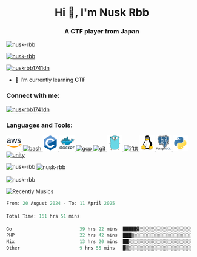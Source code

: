 <h1 align="center">Hi 👋, I'm Nusk Rbb</h1>
<h3 align="center">A CTF player from Japan</h3>

<p align="left"> <img src="https://komarev.com/ghpvc/?username=nusk-rbb&label=Profile%20views&color=0e75b6&style=flat" alt="nusk-rbb" /> </p>

<p align="left"> <a href="https://github.com/ryo-ma/github-profile-trophy"><img src="https://github-profile-trophy.vercel.app/?username=nusk-rbb" alt="nusk-rbb" /></a> </p>

<p align="left"> <a href="https://twitter.com/nuskrbb1741dn" target="blank"><img src="https://img.shields.io/twitter/follow/nuskrbb1741dn?logo=twitter&style=for-the-badge" alt="nuskrbb1741dn" /></a> </p>

- 🌱 I’m currently learning **CTF**

<h3 align="left">Connect with me:</h3>
<p align="left">
<a href="https://twitter.com/nuskrbb1741dn" target="blank"><img align="center" src="https://raw.githubusercontent.com/rahuldkjain/github-profile-readme-generator/master/src/images/icons/Social/twitter.svg" alt="nuskrbb1741dn" height="30" width="40" /></a>
</p>

<h3 align="left">Languages and Tools:</h3>
<p align="left"> <a href="https://aws.amazon.com" target="_blank" rel="noreferrer"> <img src="https://raw.githubusercontent.com/devicons/devicon/master/icons/amazonwebservices/amazonwebservices-original-wordmark.svg" alt="aws" width="40" height="40"/> </a> <a href="https://www.gnu.org/software/bash/" target="_blank" rel="noreferrer"> <img src="https://www.vectorlogo.zone/logos/gnu_bash/gnu_bash-icon.svg" alt="bash" width="40" height="40"/> </a> <a href="https://www.cprogramming.com/" target="_blank" rel="noreferrer"> <img src="https://raw.githubusercontent.com/devicons/devicon/master/icons/c/c-original.svg" alt="c" width="40" height="40"/> </a> <a href="https://www.docker.com/" target="_blank" rel="noreferrer"> <img src="https://raw.githubusercontent.com/devicons/devicon/master/icons/docker/docker-original-wordmark.svg" alt="docker" width="40" height="40"/> </a> <a href="https://cloud.google.com" target="_blank" rel="noreferrer"> <img src="https://www.vectorlogo.zone/logos/google_cloud/google_cloud-icon.svg" alt="gcp" width="40" height="40"/> </a> <a href="https://git-scm.com/" target="_blank" rel="noreferrer"> <img src="https://www.vectorlogo.zone/logos/git-scm/git-scm-icon.svg" alt="git" width="40" height="40"/> </a> <a href="https://golang.org" target="_blank" rel="noreferrer"> <img src="https://raw.githubusercontent.com/devicons/devicon/master/icons/go/go-original.svg" alt="go" width="40" height="40"/> </a> <a href="https://ifttt.com/" target="_blank" rel="noreferrer"> <img src="https://www.vectorlogo.zone/logos/ifttt/ifttt-ar21.svg" alt="ifttt" width="40" height="40"/> </a> <a href="https://www.linux.org/" target="_blank" rel="noreferrer"> <img src="https://raw.githubusercontent.com/devicons/devicon/master/icons/linux/linux-original.svg" alt="linux" width="40" height="40"/> </a> <a href="https://www.postgresql.org" target="_blank" rel="noreferrer"> <img src="https://raw.githubusercontent.com/devicons/devicon/master/icons/postgresql/postgresql-original-wordmark.svg" alt="postgresql" width="40" height="40"/> </a> <a href="https://www.python.org" target="_blank" rel="noreferrer"> <img src="https://raw.githubusercontent.com/devicons/devicon/master/icons/python/python-original.svg" alt="python" width="40" height="40"/> </a> <a href="https://unity.com/" target="_blank" rel="noreferrer"> <img src="https://www.vectorlogo.zone/logos/unity3d/unity3d-icon.svg" alt="unity" width="40" height="40"/> </a> </p>

<p><img align="left" src="https://github-readme-stats.vercel.app/api/top-langs?username=nusk-rbb&show_icons=true&locale=en&layout=compact" alt="nusk-rbb" /></p>

<p>&nbsp;<img align="center" src="https://github-readme-stats.vercel.app/api?username=nusk-rbb&show_icons=true&locale=en" alt="nusk-rbb" /></p>

<p><img align="center" src="https://github-readme-streak-stats.herokuapp.com/?user=nusk-rbb&" alt="nusk-rbb" /></p>

![Recently Musics](https://lastfm-recently-played.vercel.app/api?user=NuskRbb&header_style=normal_stats&footer_style=wave&loved_style=4)

<!--START_SECTION:waka-->

```go
From: 20 August 2024 - To: 11 April 2025

Total Time: 161 hrs 51 mins

Go                         39 hrs 22 mins  █████▓░░░░░░░░░░░░░░░░░░░   22.92 %
PHP                        22 hrs 42 mins  ███▒░░░░░░░░░░░░░░░░░░░░░   13.22 %
Nix                        13 hrs 20 mins  ██░░░░░░░░░░░░░░░░░░░░░░░   07.77 %
Other                      9 hrs 55 mins   █▒░░░░░░░░░░░░░░░░░░░░░░░   05.78 %
```

<!--END_SECTION:waka-->